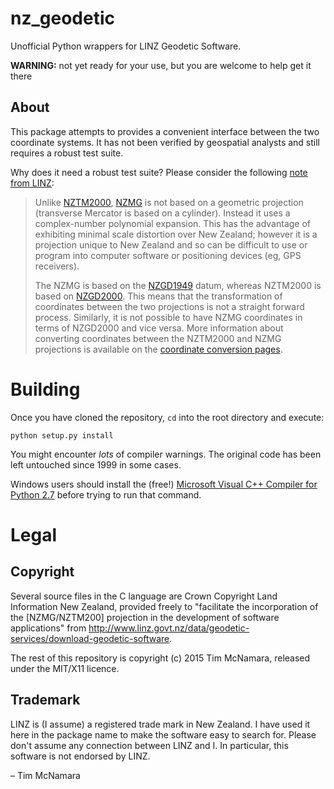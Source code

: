# nz_geodetic

Unofficial Python wrappers for LINZ Geodetic Software.

**WARNING:** not yet ready for your use, but you are welcome to help get it there

## About

This package attempts to provides a convenient interface between the two coordinate
systems. It has not been verified by geospatial analysts and still requires a
robust test suite.

Why does it need a robust test suite? Please consider the following [note from LINZ](http://www.linz.govt.nz/data/geodetic-system/datums-projections-heights/projections/new-zealand-map-grid-nzmg):

> Unlike [NZTM2000](http://www.linz.govt.nz/geodetic/datums-projections-heights/projections/new-zealand-transverse-mercator-2000), [NZMG](http://www.linz.govt.nz/data/geodetic-system/datums-projections-heights/projections/new-zealand-map-grid-nzmg) is not based on a geometric projection (transverse Mercator is based on a cylinder). Instead it uses a complex-number polynomial expansion. This has the advantage of exhibiting minimal scale distortion over New Zealand; however it is a projection unique to New Zealand and so can be difficult to use or program into computer software or positioning devices (eg, GPS receivers).
>
> The NZMG is based on the [NZGD1949](http://www.linz.govt.nz/geodetic/datums-projections-heights/geodetic-datums/new-zealand-geodetic-datum-1949) datum, whereas NZTM2000 is based on [NZGD2000](http://www.linz.govt.nz/geodetic/datums-projections-heights/geodetic-datums/new-zealand-geodetic-datum-1949). This means that the transformation of coordinates between the two projections is not a straight forward process. Similarly, it is not possible to have NZMG coordinates in terms of NZGD2000 and vice versa. More information about converting coordinates between the NZTM2000 and NZMG projections is available on the [coordinate conversion pages](http://www.linz.govt.nz/geodetic/conversion-coordinates).

# Building

Once you have cloned the repository, `cd` into the root directory and execute:

```
python setup.py install
```

You might encounter *lots* of compiler warnings. The original code has been left untouched since 1999 in some cases.

Windows users should install the (free!) [Microsoft Visual C++ Compiler for Python 2.7](http://www.microsoft.com/en-nz/download/details.aspx?id=44266) before trying to run that command.

# Legal

## Copyright

Several source files in the C language are Crown Copyright Land Information
New Zealand, provided freely to "facilitate the incorporation of the [NZMG/NZTM200]
projection in the development of software applications" from
http://www.linz.govt.nz/data/geodetic-services/download-geodetic-software.

The rest of this repository is copyright (c) 2015 Tim McNamara, released under
the MIT/X11 licence.

## Trademark

LINZ is (I assume) a registered trade mark in New Zealand. I have used it here
in the package name to make the software easy to search for. Please don't assume
any connection between LINZ and I. In particular, this software is not endorsed
by LINZ.

&ndash; Tim McNamara
